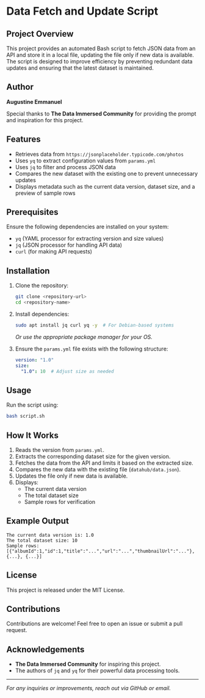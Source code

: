 # Data Fetch and Update Script

## Project Overview
This project provides an automated Bash script to fetch JSON data from an API and store it in a local file, updating the file only if new data is available. The script is designed to improve efficiency by preventing redundant data updates and ensuring that the latest dataset is maintained.

## Author
**Augustine Emmanuel**

Special thanks to **The Data Immersed Community** for providing the prompt and inspiration for this project.

## Features
- Retrieves data from `https://jsonplaceholder.typicode.com/photos`
- Uses `yq` to extract configuration values from `params.yml`
- Uses `jq` to filter and process JSON data
- Compares the new dataset with the existing one to prevent unnecessary updates
- Displays metadata such as the current data version, dataset size, and a preview of sample rows

## Prerequisites
Ensure the following dependencies are installed on your system:
- `yq` (YAML processor for extracting version and size values)
- `jq` (JSON processor for handling API data)
- `curl` (for making API requests)

## Installation
1. Clone the repository:
   ```sh
   git clone <repository-url>
   cd <repository-name>
   ```
2. Install dependencies:
   ```sh
   sudo apt install jq curl yq -y  # For Debian-based systems
   ```
   *Or use the appropriate package manager for your OS.*

3. Ensure the `params.yml` file exists with the following structure:
   ```yaml
   version: "1.0"
   size:
     "1.0": 10  # Adjust size as needed
   ```

## Usage
Run the script using:
```sh
bash script.sh
```

## How It Works
1. Reads the version from `params.yml`.
2. Extracts the corresponding dataset size for the given version.
3. Fetches the data from the API and limits it based on the extracted size.
4. Compares the new data with the existing file (`datahub/data.json`).
5. Updates the file only if new data is available.
6. Displays:
   - The current data version
   - The total dataset size
   - Sample rows for verification

## Example Output
```
The current data version is: 1.0
The total dataset size: 10
Sample rows: [{"albumId":1,"id":1,"title":"...","url":"...","thumbnailUrl":"..."}, {...}, {...}]
```

## License
This project is released under the MIT License.

## Contributions
Contributions are welcome! Feel free to open an issue or submit a pull request.

## Acknowledgements
- **The Data Immersed Community** for inspiring this project.
- The authors of `jq` and `yq` for their powerful data processing tools.

---
*For any inquiries or improvements, reach out via GitHub or email.*

